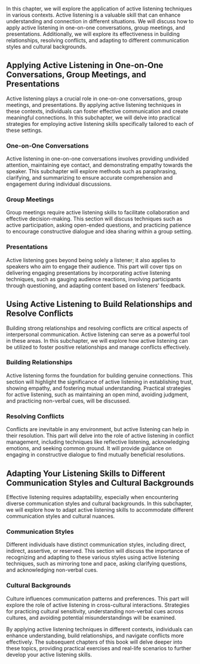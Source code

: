 
In this chapter, we will explore the application of active listening techniques in various contexts. Active listening is a valuable skill that can enhance understanding and connection in different situations. We will discuss how to apply active listening in one-on-one conversations, group meetings, and presentations. Additionally, we will explore its effectiveness in building relationships, resolving conflicts, and adapting to different communication styles and cultural backgrounds.

Applying Active Listening in One-on-One Conversations, Group Meetings, and Presentations
----------------------------------------------------------------------------------------

Active listening plays a crucial role in one-on-one conversations, group meetings, and presentations. By applying active listening techniques in these contexts, individuals can foster effective communication and create meaningful connections. In this subchapter, we will delve into practical strategies for employing active listening skills specifically tailored to each of these settings.

### One-on-One Conversations

Active listening in one-on-one conversations involves providing undivided attention, maintaining eye contact, and demonstrating empathy towards the speaker. This subchapter will explore methods such as paraphrasing, clarifying, and summarizing to ensure accurate comprehension and engagement during individual discussions.

### Group Meetings

Group meetings require active listening skills to facilitate collaboration and effective decision-making. This section will discuss techniques such as active participation, asking open-ended questions, and practicing patience to encourage constructive dialogue and idea sharing within a group setting.

### Presentations

Active listening goes beyond being solely a listener; it also applies to speakers who aim to engage their audience. This part will cover tips on delivering engaging presentations by incorporating active listening techniques, such as gauging audience reactions, involving participants through questioning, and adapting content based on listeners' feedback.

Using Active Listening to Build Relationships and Resolve Conflicts
-------------------------------------------------------------------

Building strong relationships and resolving conflicts are critical aspects of interpersonal communication. Active listening can serve as a powerful tool in these areas. In this subchapter, we will explore how active listening can be utilized to foster positive relationships and manage conflicts effectively.

### Building Relationships

Active listening forms the foundation for building genuine connections. This section will highlight the significance of active listening in establishing trust, showing empathy, and fostering mutual understanding. Practical strategies for active listening, such as maintaining an open mind, avoiding judgment, and practicing non-verbal cues, will be discussed.

### Resolving Conflicts

Conflicts are inevitable in any environment, but active listening can help in their resolution. This part will delve into the role of active listening in conflict management, including techniques like reflective listening, acknowledging emotions, and seeking common ground. It will provide guidance on engaging in constructive dialogue to find mutually beneficial resolutions.

Adapting Your Listening Skills to Different Communication Styles and Cultural Backgrounds
-----------------------------------------------------------------------------------------

Effective listening requires adaptability, especially when encountering diverse communication styles and cultural backgrounds. In this subchapter, we will explore how to adapt active listening skills to accommodate different communication styles and cultural nuances.

### Communication Styles

Different individuals have distinct communication styles, including direct, indirect, assertive, or reserved. This section will discuss the importance of recognizing and adapting to these various styles using active listening techniques, such as mirroring tone and pace, asking clarifying questions, and acknowledging non-verbal cues.

### Cultural Backgrounds

Culture influences communication patterns and preferences. This part will explore the role of active listening in cross-cultural interactions. Strategies for practicing cultural sensitivity, understanding non-verbal cues across cultures, and avoiding potential misunderstandings will be examined.

By applying active listening techniques in different contexts, individuals can enhance understanding, build relationships, and navigate conflicts more effectively. The subsequent chapters of this book will delve deeper into these topics, providing practical exercises and real-life scenarios to further develop your active listening skills.
